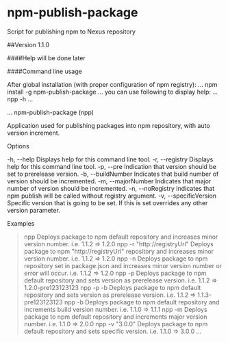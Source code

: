 # npm-publish-package
Script for publishing npm to Nexus repository

##Version 1.1.0 

####Help will be done later

####Command line usage

After global installation (with proper configuration of npm registry):
...
npm install -g npm-publish-package 
...
you can use following to display help:
...
npp -h
...

...
npm-publish-package (npp)

  Application used for publishing packages into npm repository, with auto version increment.

Options

  -h, --help                        Displays help for this command line tool.
  -r, --registry <url>              Displays help for this command line tool.
  -p, --pre                         Indication that version should be set to prerelease version.
  -b, --buildNumber                 Indicates that build number of version should be incremented.
  -m, --majorNumber                 Indicates that major number of version should be incremented.
  -n, --noRegistry                  Indicates that npm publish will be called without registry argument.
  -v, --specificVersion <version>   Specific version that is going to be set. If this is set overrides any other
                                    version parameter.

Examples

  > npp                           Deploys package to npm default repository and increases minor version number. i.e. 1.1.2 => 1.2.0
  > npp -r "http://registryUrl"   Deploys package to npm "http://registryUrl" repository and increases minor version number. i.e. 1.1.2 => 1.2.0
  > npp -n                        Deploys package to npm repository set in package.json and increases minor version number or error will occur. i.e. 1.1.2 => 1.2.0
  > npp -p                        Deploys package to npm default repository and sets version as prerelease version. i.e. 1.1.2 => 1.2.0-pre123123123
  > npp -p -b                     Deploys package to npm default repository and sets version as prerelease version. i.e. 1.1.2 => 1.1.3-pre123123123
  > npp -b                        Deploys package to npm default repository and increments build version number. i.e. 1.1.0 => 1.1.1
  > npp -m                        Deploys package to npm default repository and increments major version number. i.e. 1.1.0 => 2.0.0
  > npp -v "3.0.0"                Deploys package to npm default repository and sets specific version. i.e. 1.1.0 => 3.0.0
... 

